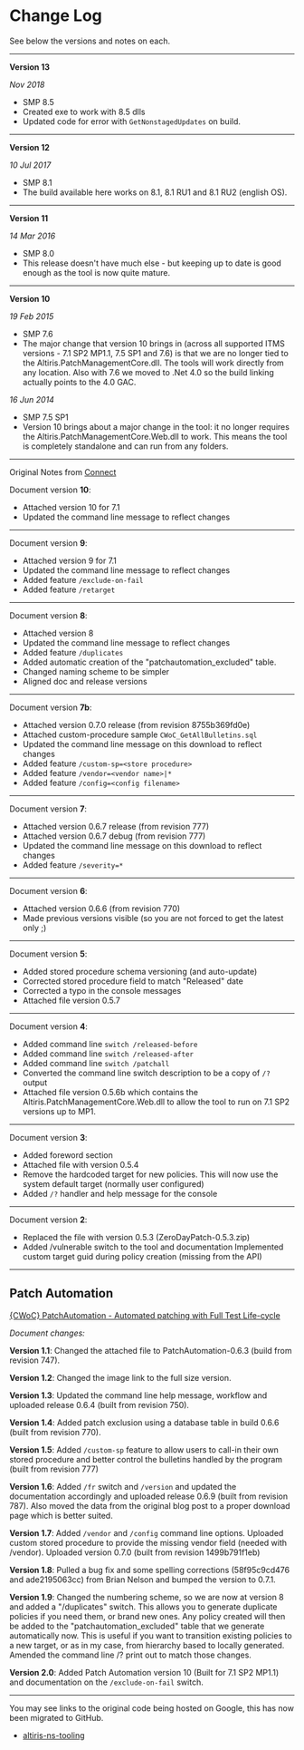 # Change Log

See below the versions and notes on each.

---

**Version 13**

*Nov 2018*

- SMP 8.5
- Created exe to work with 8.5 dlls
- Updated code for error with `GetNonstagedUpdates` on build.

---

**Version 12**

*10 Jul 2017*

- SMP 8.1
- The build available here works on 8.1, 8.1 RU1 and 8.1 RU2 (english OS).

---

**Version 11**

*14 Mar 2016*

- SMP 8.0
- This release doesn't have much else - but keeping up to date is good enough as the tool is now quite mature.

---

**Version 10**

*19 Feb 2015*

- SMP 7.6
- The major change that version 10 brings in (across all supported ITMS versions - 7.1 SP2 MP1.1, 7.5 SP1 and 7.6) is that we are no longer tied to the Altiris.PatchManagementCore.dll. The tools will work directly from any location. Also with 7.6 we moved to .Net 4.0 so the build linking actually points to the 4.0 GAC.

*16 Jun 2014*

- SMP 7.5 SP1
- Version 10 brings about a major change in the tool: it no longer requires the Altiris.PatchManagementCore.Web.dll to work. This means the tool is completely standalone and can run from any folders.

---

Original Notes from [Connect](https://www.symantec.com/connect/downloads/patch-automation-tool-pms-71-sp2)


Document version **10**:

- Attached version 10 for 7.1
- Updated the command line message to reflect changes

---

Document version **9**:

- Attached version 9 for 7.1
- Updated the command line message to reflect changes
- Added feature `/exclude-on-fail`
- Added feature `/retarget`

---

Document version **8**:

- Attached version 8
- Updated the command line message to reflect changes
- Added feature `/duplicates`
- Added automatic creation of the "patchautomation_excluded" table.
- Changed naming scheme to be simpler
- Aligned doc and release versions

---

Document version **7b**:

- Attached version 0.7.0 release (from revision 8755b369fd0e)
- Attached custom-procedure sample `CWoC_GetAllBulletins.sql`
- Updated the command line message on this download to reflect changes
- Added feature `/custom-sp=<store procedure>`
- Added feature `/vendor=<vendor name>|*`
- Added feature `/config=<config filename>`

---

Document version **7**:

- Attached version 0.6.7 release (from revision 777)
- Attached version 0.6.7 debug (from revision 777)
- Updated the command line message on this download to reflect changes
- Added feature `/severity=*`

---

Document version **6**:

- Attached version 0.6.6 (from revision 770)
- Made previous versions visible (so you are not forced to get the latest only ;)

---

Document version **5**:

- Added stored procedure schema versioning (and auto-update)
- Corrected stored procedure field to match "Released" date
- Corrected a typo in the console messages
- Attached file version 0.5.7

---

Document version **4**:

- Added command line `switch /released-before`
- Added command line `switch /released-after`
- Added command line `switch /patchall`
- Converted the command line switch description to be a copy of `/?` output
- Attached file version 0.5.6b which contains the Altiris.PatchManagementCore.Web.dll to allow the tool to run on 7.1 SP2 versions up to MP1.

---

Document version **3**:

- Added foreword section
- Attached file with version 0.5.4
- Remove the hardcoded target for new policies. This will now use the system default target (normally user configured)
- Added `/?` handler and help message for the console

---

Document version **2**:

- Replaced the file with version 0.5.3 (ZeroDayPatch-0.5.3.zip)
- Added /vulnerable switch to the tool and documentation
Implemented custom target guid during policy creation (missing from the API)

---

## Patch Automation

[{CWoC} PatchAutomation - Automated patching with Full Test Life-cycle](https://www.symantec.com/connect/downloads/cwoc-patch-automation-full-test-life-cycle)

*Document changes:*

**Version 1.1**: Changed the attached file to PatchAutomation-0.6.3 (build from revision 747).

**Version 1.2**: Changed the image link to the full size version.

**Version 1.3**: Updated the command line help message, workflow and uploaded release 0.6.4 (built from revision 750).

**Version 1.4**: Added patch exclusion using a database table in build 0.6.6 (built from revision 770).

**Version 1.5**: Added `/custom-sp` feature to allow users to call-in their own stored procedure and better control the bulletins handled by the program (built from revision 777)

**Version 1.6**: Added `/fr` switch and `/version` and updated the documentation accordingly and uploaded release 0.6.9  (built from revision 787). Also moved the data from the original blog post to a proper download page which is better suited.

**Version 1.7**: Added `/vendor` and `/config` command line options. Uploaded custom stored procedure to provide the missing vendor field (needed with /vendor). Uploaded version 0.7.0 (built from revision 1499b791f1eb)

**Version 1.8**: Pulled a bug fix and some spelling corrections (58f95c9cd476 and ade2195063cc) from Brian Nelson and bumped the version to 0.7.1.

**Version 1.9**: Changed the numbering scheme, so we are now at version 8 and added a "/duplicates" switch. This allows you to generate duplicate policies if you need them, or brand new ones. Any policy created will then be added to the "patchautomation_excluded" table that we generate automatically now. This is useful if you want to transition existing policies to a new target, or as in my case, from hierarchy based to locally generated. Amended the command line /? print out to match those changes.

**Version 2.0**: Added Patch Automation version 10 (Built for 7.1 SP2 MP1.1) and documentation on the `/exclude-on-fail` switch.

---

You may see links to the original code being hosted on Google, this has now been migrated to GitHub.

- [altiris-ns-tooling](https://code.google.com/archive/p/altiris-ns-tooling/source)